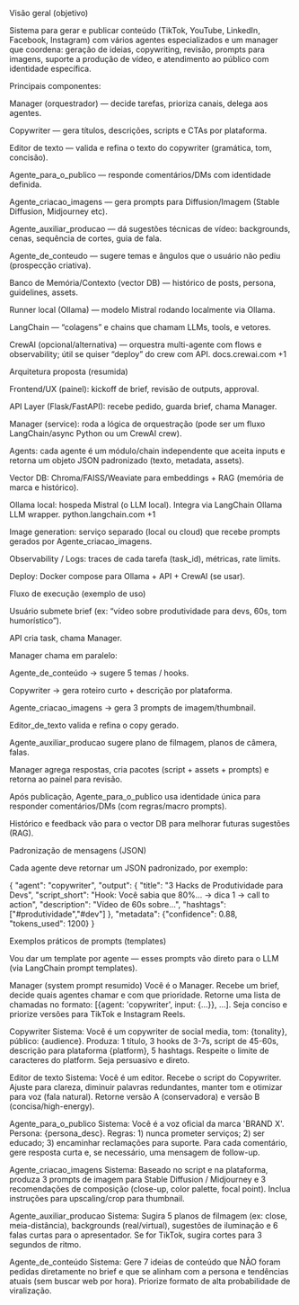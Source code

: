 Visão geral (objetivo)

Sistema para gerar e publicar conteúdo (TikTok, YouTube, LinkedIn, Facebook, Instagram) com vários agentes especializados e um manager que coordena: geração de ideias, copywriting, revisão, prompts para imagens, suporte a produção de vídeo, e atendimento ao público com identidade específica.

Principais componentes:

Manager (orquestrador) — decide tarefas, prioriza canais, delega aos agentes.

Copywriter — gera títulos, descrições, scripts e CTAs por plataforma.

Editor de texto — valida e refina o texto do copywriter (gramática, tom, concisão).

Agente_para_o_publico — responde comentários/DMs com identidade definida.

Agente_criacao_imagens — gera prompts para Diffusion/Imagem (Stable Diffusion, Midjourney etc).

Agente_auxiliar_producao — dá sugestões técnicas de vídeo: backgrounds, cenas, sequência de cortes, guia de fala.

Agente_de_conteudo — sugere temas e ângulos que o usuário não pediu (prospecção criativa).

Banco de Memória/Contexto (vector DB) — histórico de posts, persona, guidelines, assets.

Runner local (Ollama) — modelo Mistral rodando localmente via Ollama.

LangChain — “colagens” e chains que chamam LLMs, tools, e vetores.

CrewAI (opcional/alternativa) — orquestra multi-agente com flows e observability; útil se quiser “deploy” do crew com API. 
docs.crewai.com
+1

Arquitetura proposta (resumida)

Frontend/UX (painel): kickoff de brief, revisão de outputs, approval.

API Layer (Flask/FastAPI): recebe pedido, guarda brief, chama Manager.

Manager (service): roda a lógica de orquestração (pode ser um fluxo LangChain/async Python ou um CrewAI crew).

Agents: cada agente é um módulo/chain independente que aceita inputs e retorna um objeto JSON padronizado (texto, metadata, assets).

Vector DB: Chroma/FAISS/Weaviate para embeddings + RAG (memória de marca e histórico).

Ollama local: hospeda Mistral (o LLM local). Integra via LangChain Ollama LLM wrapper. 
python.langchain.com
+1

Image generation: serviço separado (local ou cloud) que recebe prompts gerados por Agente_criacao_imagens.

Observability / Logs: traces de cada tarefa (task_id), métricas, rate limits.

Deploy: Docker compose para Ollama + API + CrewAI (se usar).

Fluxo de execução (exemplo de uso)

Usuário submete brief (ex: “vídeo sobre produtividade para devs, 60s, tom humorístico”).

API cria task, chama Manager.

Manager chama em paralelo:

Agente_de_conteúdo → sugere 5 temas / hooks.

Copywriter → gera roteiro curto + descrição por plataforma.

Agente_criacao_imagens → gera 3 prompts de imagem/thumbnail.

Editor_de_texto valida e refina o copy gerado.

Agente_auxiliar_producao sugere plano de filmagem, planos de câmera, falas.

Manager agrega respostas, cria pacotes (script + assets + prompts) e retorna ao painel para revisão.

Após publicação, Agente_para_o_publico usa identidade única para responder comentários/DMs (com regras/macro prompts).

Histórico e feedback vão para o vector DB para melhorar futuras sugestões (RAG).

Padronização de mensagens (JSON)

Cada agente deve retornar um JSON padronizado, por exemplo:

{
  "agent": "copywriter",
  "output": {
    "title": "3 Hacks de Produtividade para Devs",
    "script_short": "Hook: Você sabia que 80%... -> dica 1 -> call to action",
    "description": "Vídeo de 60s sobre...",
    "hashtags": ["#produtividade","#dev"]
  },
  "metadata": {"confidence": 0.88, "tokens_used": 1200}
}

Exemplos práticos de prompts (templates)

Vou dar um template por agente — esses prompts vão direto para o LLM (via LangChain prompt templates).

Manager (system prompt resumido)
Você é o Manager. Recebe um brief, decide quais agentes chamar e com que prioridade. Retorne uma lista de chamadas no formato: [{agent: 'copywriter', input: {...}}, ...]. Seja conciso e priorize versões para TikTok e Instagram Reels.

Copywriter
Sistema: Você é um copywriter de social media, tom: {tonality}, público: {audience}. Produza: 1 título, 3 hooks de 3-7s, script de 45-60s, descrição para plataforma {platform}, 5 hashtags. Respeite o limite de caracteres do platform. Seja persuasivo e direto.

Editor de texto
Sistema: Você é um editor. Recebe o script do Copywriter. Ajuste para clareza, diminuir palavras redundantes, manter tom e otimizar para voz (fala natural). Retorne versão A (conservadora) e versão B (concisa/high-energy).

Agente_para_o_publico
Sistema: Você é a voz oficial da marca 'BRAND X'. Persona: {persona_desc}. Regras: 1) nunca prometer serviços; 2) ser educado; 3) encaminhar reclamações para suporte. Para cada comentário, gere resposta curta e, se necessário, uma mensagem de follow-up.

Agente_criacao_imagens
Sistema: Baseado no script e na plataforma, produza 3 prompts de imagem para Stable Diffusion / Midjourney e 3 recomendações de composição (close-up, color palette, focal point). Inclua instruções para upscaling/crop para thumbnail.

Agente_auxiliar_producao
Sistema: Sugira 5 planos de filmagem (ex: close, meia-distância), backgrounds (real/virtual), sugestões de iluminação e 6 falas curtas para o apresentador. Se for TikTok, sugira cortes para 3 segundos de ritmo.

Agente_de_conteúdo
Sistema: Gere 7 ideias de conteúdo que NÃO foram pedidas diretamente no brief e que se alinham com a persona e tendências atuais (sem buscar web por hora). Priorize formato de alta probabilidade de viralização.